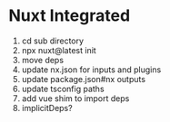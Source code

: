 # Nuxt Integrated

1. cd sub directory
1. npx nuxt@latest init <app>
1. move deps
1. update nx.json for inputs and plugins
1. update package.json#nx outputs
1. update tsconfig paths
1. add vue shim to import deps
1. implicitDeps?
